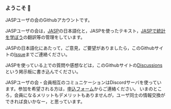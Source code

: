 ### ようこそ 👋

JASPユーザの会のGithubアカウントです。

JASPユーザの会は，[JASP](https://jasp-stats.org/)の日本語化と，JASPを使ったテキスト，[JASPで統計を学ぼう](https://jasp-user-jp.github.io/LSwithJASP/)の翻訳等の管理をしています。

JASPの日本語化にあたって，ご意見，ご要望がありましたら，このGithubサイトの[Issue](https://github.com/jasp-user-jp/jasp-user-jp/issues)までご連絡ください。

JASPを使っている上での質問や感想などは，このGithubサイトの[Discussions](https://github.com/jasp-user-jp/jasp-user-jp/discussions)という掲示板に書き込んでください。

JASPユーザの会・会員相互のコミュニケーションはDiscordサーバを使っています。参加を希望される方は，[申込フォーム](https://t.co/tW9feOheer)からご連絡ください。
いまのところ，会員になるメリットもデメリットもありませんが，ユーザ同士の情報交換ができれば良いかなー，と思っています。

<!--
**jasp-user-jp/jasp-user-jp** is a ✨ _special_ ✨ repository because its `README.md` (this file) appears on your GitHub profile.

Here are some ideas to get you started:

- 🔭 I’m currently working on ...
- 🌱 I’m currently learning ...
- 👯 I’m looking to collaborate on ...
- 🤔 I’m looking for help with ...
- 💬 Ask me about ...
- 📫 How to reach me: ...
- 😄 Pronouns: ...
- ⚡ Fun fact: ...
-->
